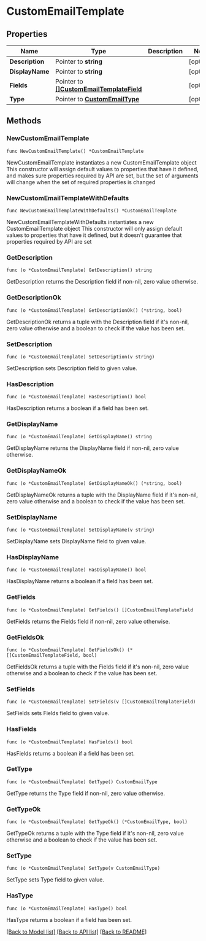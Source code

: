 # CustomEmailTemplate

## Properties

Name | Type | Description | Notes
------------ | ------------- | ------------- | -------------
**Description** | Pointer to **string** |  | [optional] 
**DisplayName** | Pointer to **string** |  | [optional] 
**Fields** | Pointer to [**[]CustomEmailTemplateField**](CustomEmailTemplateField.md) |  | [optional] 
**Type** | Pointer to [**CustomEmailType**](CustomEmailType.md) |  | [optional] 

## Methods

### NewCustomEmailTemplate

`func NewCustomEmailTemplate() *CustomEmailTemplate`

NewCustomEmailTemplate instantiates a new CustomEmailTemplate object
This constructor will assign default values to properties that have it defined,
and makes sure properties required by API are set, but the set of arguments
will change when the set of required properties is changed

### NewCustomEmailTemplateWithDefaults

`func NewCustomEmailTemplateWithDefaults() *CustomEmailTemplate`

NewCustomEmailTemplateWithDefaults instantiates a new CustomEmailTemplate object
This constructor will only assign default values to properties that have it defined,
but it doesn't guarantee that properties required by API are set

### GetDescription

`func (o *CustomEmailTemplate) GetDescription() string`

GetDescription returns the Description field if non-nil, zero value otherwise.

### GetDescriptionOk

`func (o *CustomEmailTemplate) GetDescriptionOk() (*string, bool)`

GetDescriptionOk returns a tuple with the Description field if it's non-nil, zero value otherwise
and a boolean to check if the value has been set.

### SetDescription

`func (o *CustomEmailTemplate) SetDescription(v string)`

SetDescription sets Description field to given value.

### HasDescription

`func (o *CustomEmailTemplate) HasDescription() bool`

HasDescription returns a boolean if a field has been set.

### GetDisplayName

`func (o *CustomEmailTemplate) GetDisplayName() string`

GetDisplayName returns the DisplayName field if non-nil, zero value otherwise.

### GetDisplayNameOk

`func (o *CustomEmailTemplate) GetDisplayNameOk() (*string, bool)`

GetDisplayNameOk returns a tuple with the DisplayName field if it's non-nil, zero value otherwise
and a boolean to check if the value has been set.

### SetDisplayName

`func (o *CustomEmailTemplate) SetDisplayName(v string)`

SetDisplayName sets DisplayName field to given value.

### HasDisplayName

`func (o *CustomEmailTemplate) HasDisplayName() bool`

HasDisplayName returns a boolean if a field has been set.

### GetFields

`func (o *CustomEmailTemplate) GetFields() []CustomEmailTemplateField`

GetFields returns the Fields field if non-nil, zero value otherwise.

### GetFieldsOk

`func (o *CustomEmailTemplate) GetFieldsOk() (*[]CustomEmailTemplateField, bool)`

GetFieldsOk returns a tuple with the Fields field if it's non-nil, zero value otherwise
and a boolean to check if the value has been set.

### SetFields

`func (o *CustomEmailTemplate) SetFields(v []CustomEmailTemplateField)`

SetFields sets Fields field to given value.

### HasFields

`func (o *CustomEmailTemplate) HasFields() bool`

HasFields returns a boolean if a field has been set.

### GetType

`func (o *CustomEmailTemplate) GetType() CustomEmailType`

GetType returns the Type field if non-nil, zero value otherwise.

### GetTypeOk

`func (o *CustomEmailTemplate) GetTypeOk() (*CustomEmailType, bool)`

GetTypeOk returns a tuple with the Type field if it's non-nil, zero value otherwise
and a boolean to check if the value has been set.

### SetType

`func (o *CustomEmailTemplate) SetType(v CustomEmailType)`

SetType sets Type field to given value.

### HasType

`func (o *CustomEmailTemplate) HasType() bool`

HasType returns a boolean if a field has been set.


[[Back to Model list]](../README.md#documentation-for-models) [[Back to API list]](../README.md#documentation-for-api-endpoints) [[Back to README]](../README.md)


